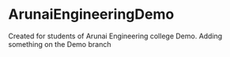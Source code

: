 # ArunaiEngineeringDemo

 Created for students of Arunai Engineering college Demo.
 Adding something on the Demo branch

